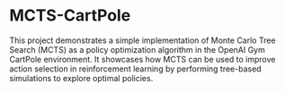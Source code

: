 # MCTS-CartPole
This project demonstrates a simple implementation of Monte Carlo Tree Search (MCTS) as a policy optimization algorithm in the OpenAI Gym CartPole environment. It showcases how MCTS can be used to improve action selection in reinforcement learning by performing tree-based simulations to explore optimal policies.
